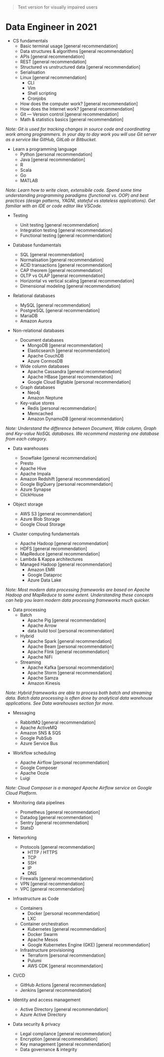 > Text version for visually impaired users

# Data Engineer in 2021

* CS fundamentals
	* Basic terminal usage [general recommendation]
	* Data structures & algorithms [general recommendation]
	* APIs [general recommendation]
	* REST [general recommendation]
	* Structured vs unstructured data [general recommendation]
	* Serialisation
	* Linux [general recommendation]
		* CLI
		* Vim
		* Shell scripting
		* Cronjobs
	* How does the computer work? [general recommendation]
	* How does the Internet work? [general recommendation]
	* Git — Version control [general recommendation]
	* Math & statistics basics [general recommendation]

*Note: Git is used for tracking changes in source code and coordinating work among programmers. In your day to day work you will use Git server as a service like GitHub, GitLab or Bitbucket.*

* Learn a programming language
	* Python [personal recommendation]
	* Java [general recommendation]
	* R
	* Scala
	* Go
 	* MATLAB

*Note: Learn how to write clean, extensibile code. Spend some time understanding programming paradigms (functional vs. OOP) and best practices (design patterns, YAGNI, stateful vs stateless applications). Get familiar with an IDE or code editor like VSCode.*

* Testing
	* Unit testing [general recommendation]
	* Integration testing [general recommendation]
	* Functional testing [general recommendation]

* Database fundamentals
	* SQL [general recommendation]
	* Normalisation [general recommendation]
	* ACID transactions [general recommendation]
	* CAP theorem [general recommendation]
	* OLTP vs OLAP [general recommendation]
	* Horizontal vs vertical scaling [general recommendation]
	* Dimensional modeling [general recommendation]

* Relational databases
	* MySQL [general recommendation]
	* PostgreSQL [general recommendation]
	* MariaDB
	* Amazon Aurora

* Non-relational databases
	* Document databases
		* MongoDB [general recommendation]
		* Elasticsearch [general recommendation]
		* Apache CouchDB
		* Azure CormosDB
	* Wide column databases
		* Apache Cassandra [general recommendation]
		* Apache HBase [general recommendation]
		* Google Cloud Bigtable [personal recommendation]
	* Graph databases
		* Neo4j
		* Amazon Neptune
	* Key-value stores
		* Redis [personal recommendation]
		* Memcached
		* Amazon DynamoDB [general recommendation]

*Note: Understand the difference between Document, Wide column, Graph and Key-value NoSQL databases. We recommend mastering one database from each category.*

* Data warehouses
	* Snowflake [general recommendation]
	* Presto
	* Apache Hive
	* Apache Impala
	* Amazon Redshift [general recommendation]
	* Google BigQuery [personal recommendation]
	* Azure Synapse
	* ClickHouse

* Object storage
	* AWS S3 [general recommendation]
	* Azure Blob Storage
	* Google Cloud Storage

* Cluster computing fundamentals
	* Apache Hadoop [general recommendation]
	* HDFS [general recommendation]
	* MapReduce [general recommendation]
	* Lambda & Kappa architectures
	* Managed Hadoop [general recommendation]
		* Amazon EMR
		* Google Dataproc
		* Azure Data Lake

*Note: Most modern data processing frameworks are based on Apache Hadoop and MapReduce to some extent. Understanding these concepts can help you learn modern data processing frameworks much quicker.*

* Data processing
	* Batch
		* Apache Pig [general recommendation]
		* Apache Arrow
		* data build tool [personal recommendation]
	* Hybrid
		* Apache Spark [general recommendation]
		* Apache Beam [personal recommendation]
		* Apache Flink [general recommendation]
		* Apache NiFi
	* Streaming
		* Apache Kafka [personal recommendation]
		* Apache Storm [general recommendation]
		* Apache Samza
		* Amazon Kinesis

*Note: Hybrid frameworks are able to process both batch and streaming data. Batch data processing is often done by analytical data warehouse applications. See Data warehouses section for more.*

* Messaging
	* RabbitMQ [general recommendation]
	* Apache ActiveMQ
	* Amazon SNS & SQS
	* Google PubSub
	* Azure Service Bus

* Workflow scheduling
	* Apache Airflow [personal recommendation]
	* Google Composer
	* Apache Oozie
	* Luigi

*Note: Cloud Composer is a managed Apache Airflow service on Google Cloud Platform.*

* Monitoring data pipelines
	* Prometheus [general recommendation]
	* Datadog [general recommendation]
	* Sentry [general recommendation]
	* StatsD

* Networking
	* Protocols [general recommendation]
		* HTTP / HTTPS
		* TCP
		* SSH
		* IP
		* DNS
	* Firewalls [general recommendation]
	* VPN [general recommendation]
	* VPC [general recommendation]

* Infrastructure as Code
	* Containers
		* Docker [personal recommendation]
		* LXC
	* Container orchestration
		* Kubernetes [general recommendation]
		* Docker Swarm
		* Apache Mesos
		* Google Kubernetes Engine (GKE) [general recommendation]
	* Infrastructure provisioning
		* Terraform [personal recommendation]
		* Pulumi
		* AWS CDK [general recommendation]

* CI/CD
	* GitHub Actions [general recommendation]
	* Jenkins [general recommendation]

* Identity and access management
	* Active Directory [general recommendation]
	* Azure Active Directory

* Data security & privacy
	* Legal compliance [general recommendation]
	* Encryption [general recommendation]
	* Key management [general recommendation]
	* Data governance & integrity
